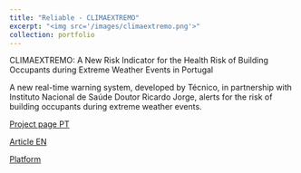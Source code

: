 ```yaml
---
title: "Reliable - CLIMAEXTREMO"
excerpt: "<img src='/images/climaextremo.png'>"
collection: portfolio
---
```


CLIMAEXTREMO: A New Risk Indicator for the Health Risk of Building Occupants during Extreme Weather Events in Portugal

A new real-time warning system, developed by Técnico, in partnership with Instituto Nacional de Saúde Doutor Ricardo Jorge, alerts for the risk of building occupants during extreme weather events.

[Project page PT](https://reliable.tecnico.ulisboa.pt/)

[Article EN](https://tecnico.ulisboa.pt/en/news/tecnico-participates-in-the-development-of-a-warning-system-for-extreme-weather-events/)

[Platform](http://climaextremo.vps.tecnico.ulisboa.pt/)

